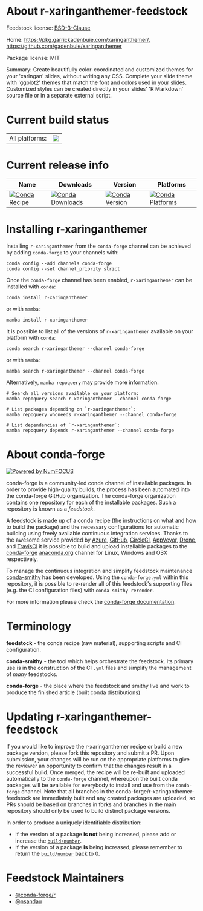About r-xaringanthemer-feedstock
================================

Feedstock license: [BSD-3-Clause](https://github.com/conda-forge/r-xaringanthemer-feedstock/blob/main/LICENSE.txt)

Home: https://pkg.garrickadenbuie.com/xaringanthemer/, https://github.com/gadenbuie/xaringanthemer

Package license: MIT

Summary: Create beautifully color-coordinated and customized themes for your 'xaringan' slides, without writing any CSS. Complete your slide theme with 'ggplot2' themes that match the font and colors used in your slides.  Customized styles can be created directly in your slides' 'R Markdown' source file or in a separate external script.

Current build status
====================


<table><tr><td>All platforms:</td>
    <td>
      <a href="https://dev.azure.com/conda-forge/feedstock-builds/_build/latest?definitionId=13992&branchName=main">
        <img src="https://dev.azure.com/conda-forge/feedstock-builds/_apis/build/status/r-xaringanthemer-feedstock?branchName=main">
      </a>
    </td>
  </tr>
</table>

Current release info
====================

| Name | Downloads | Version | Platforms |
| --- | --- | --- | --- |
| [![Conda Recipe](https://img.shields.io/badge/recipe-r--xaringanthemer-green.svg)](https://anaconda.org/conda-forge/r-xaringanthemer) | [![Conda Downloads](https://img.shields.io/conda/dn/conda-forge/r-xaringanthemer.svg)](https://anaconda.org/conda-forge/r-xaringanthemer) | [![Conda Version](https://img.shields.io/conda/vn/conda-forge/r-xaringanthemer.svg)](https://anaconda.org/conda-forge/r-xaringanthemer) | [![Conda Platforms](https://img.shields.io/conda/pn/conda-forge/r-xaringanthemer.svg)](https://anaconda.org/conda-forge/r-xaringanthemer) |

Installing r-xaringanthemer
===========================

Installing `r-xaringanthemer` from the `conda-forge` channel can be achieved by adding `conda-forge` to your channels with:

```
conda config --add channels conda-forge
conda config --set channel_priority strict
```

Once the `conda-forge` channel has been enabled, `r-xaringanthemer` can be installed with `conda`:

```
conda install r-xaringanthemer
```

or with `mamba`:

```
mamba install r-xaringanthemer
```

It is possible to list all of the versions of `r-xaringanthemer` available on your platform with `conda`:

```
conda search r-xaringanthemer --channel conda-forge
```

or with `mamba`:

```
mamba search r-xaringanthemer --channel conda-forge
```

Alternatively, `mamba repoquery` may provide more information:

```
# Search all versions available on your platform:
mamba repoquery search r-xaringanthemer --channel conda-forge

# List packages depending on `r-xaringanthemer`:
mamba repoquery whoneeds r-xaringanthemer --channel conda-forge

# List dependencies of `r-xaringanthemer`:
mamba repoquery depends r-xaringanthemer --channel conda-forge
```


About conda-forge
=================

[![Powered by
NumFOCUS](https://img.shields.io/badge/powered%20by-NumFOCUS-orange.svg?style=flat&colorA=E1523D&colorB=007D8A)](https://numfocus.org)

conda-forge is a community-led conda channel of installable packages.
In order to provide high-quality builds, the process has been automated into the
conda-forge GitHub organization. The conda-forge organization contains one repository
for each of the installable packages. Such a repository is known as a *feedstock*.

A feedstock is made up of a conda recipe (the instructions on what and how to build
the package) and the necessary configurations for automatic building using freely
available continuous integration services. Thanks to the awesome service provided by
[Azure](https://azure.microsoft.com/en-us/services/devops/), [GitHub](https://github.com/),
[CircleCI](https://circleci.com/), [AppVeyor](https://www.appveyor.com/),
[Drone](https://cloud.drone.io/welcome), and [TravisCI](https://travis-ci.com/)
it is possible to build and upload installable packages to the
[conda-forge](https://anaconda.org/conda-forge) [anaconda.org](https://anaconda.org/)
channel for Linux, Windows and OSX respectively.

To manage the continuous integration and simplify feedstock maintenance
[conda-smithy](https://github.com/conda-forge/conda-smithy) has been developed.
Using the ``conda-forge.yml`` within this repository, it is possible to re-render all of
this feedstock's supporting files (e.g. the CI configuration files) with ``conda smithy rerender``.

For more information please check the [conda-forge documentation](https://conda-forge.org/docs/).

Terminology
===========

**feedstock** - the conda recipe (raw material), supporting scripts and CI configuration.

**conda-smithy** - the tool which helps orchestrate the feedstock.
                   Its primary use is in the construction of the CI ``.yml`` files
                   and simplify the management of *many* feedstocks.

**conda-forge** - the place where the feedstock and smithy live and work to
                  produce the finished article (built conda distributions)


Updating r-xaringanthemer-feedstock
===================================

If you would like to improve the r-xaringanthemer recipe or build a new
package version, please fork this repository and submit a PR. Upon submission,
your changes will be run on the appropriate platforms to give the reviewer an
opportunity to confirm that the changes result in a successful build. Once
merged, the recipe will be re-built and uploaded automatically to the
`conda-forge` channel, whereupon the built conda packages will be available for
everybody to install and use from the `conda-forge` channel.
Note that all branches in the conda-forge/r-xaringanthemer-feedstock are
immediately built and any created packages are uploaded, so PRs should be based
on branches in forks and branches in the main repository should only be used to
build distinct package versions.

In order to produce a uniquely identifiable distribution:
 * If the version of a package **is not** being increased, please add or increase
   the [``build/number``](https://docs.conda.io/projects/conda-build/en/latest/resources/define-metadata.html#build-number-and-string).
 * If the version of a package **is** being increased, please remember to return
   the [``build/number``](https://docs.conda.io/projects/conda-build/en/latest/resources/define-metadata.html#build-number-and-string)
   back to 0.

Feedstock Maintainers
=====================

* [@conda-forge/r](https://github.com/conda-forge/r/)
* [@nsandau](https://github.com/nsandau/)

